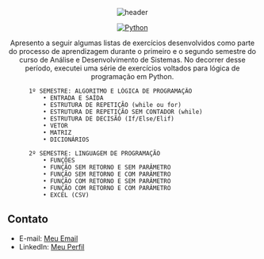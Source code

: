 <p align="center">
  
<img src="https://camo.githubusercontent.com/82291b0fe831bfc6781e07fc5090cbd0a8b912bb8b8d4fec0696c881834f81ac/68747470733a2f2f70726f626f742e6d656469612f394575424971676170492e676966" width="100%" height="2">

</p>
<div align="center">
  
![header](https://capsule-render.vercel.app/api?type=soft&text=⭐️LÓGICA%20DE%20PROGRAMAÇÃO⭐&fontAlign=50&fontAlignY=60&fontSize=30&animation=fadeIn&height=100)

</div>

<div align="center">

  [![Python](https://img.shields.io/badge/Feito%20com-Python-purple)](#) 
 

</div>

<p align="center"> Apresento a seguir algumas listas de exercícios desenvolvidos como parte do processo de aprendizagem durante o primeiro e o segundo semestre do curso de Análise e Desenvolvimento de Sistemas. No decorrer desse período, executei uma série de exercícios voltados para lógica de programação em Python.
      
          1º SEMESTRE: ALGORITMO E LÓGICA DE PROGRAMAÇÃO
              • ENTRADA E SAÍDA
              • ESTRUTURA DE REPETIÇÃO (while ou for)
              • ESTRUTURA DE REPETIÇÃO SEM CONTADOR (while)
              • ESTRUTURA DE DECISÃO (If/Else/Elif)
              • VETOR
              • MATRIZ
              • DICIONÁRIOS
             
          2º SEMESTRE: LINGUAGEM DE PROGRAMAÇÃO
              • FUNÇÕES
              • FUNÇÃO SEM RETORNO E SEM PARÂMETRO
              • FUNÇÃO SEM RETORNO E COM PARÂMETRO
              • FUNÇÃO COM RETORNO E SEM PARÂMETRO
              • FUNÇÃO COM RETORNO E COM PARÂMETRO
              • EXCEL (CSV)
</p>

## Contato

- E-mail: [Meu Email](mailto:agonsalvessissa@gmail.com)
- LinkedIn: [Meu Perfil](https://www.linkedin.com/in/alerrandra)

<p align="center">
<img src="https://camo.githubusercontent.com/82291b0fe831bfc6781e07fc5090cbd0a8b912bb8b8d4fec0696c881834f81ac/68747470733a2f2f70726f626f742e6d656469612f394575424971676170492e676966" width="100%" height="2">
</p>
